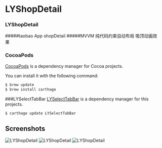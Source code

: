 # LYShopDetail

### LYShopDetail
#####taobao App shopDetail
#####MVVM 纯代码约束自动布局 吸顶动画效果

### CocoaPods

[CocoaPods](http://cocoapods.org) is a dependency manager for Cocoa projects.

You can install it with the following command:

```bash
$ brew update
$ brew install carthage
```
###LYSelectTabBar
[LYSelectTabBar](https://github.com/llywuchen/LYSelectTabBar.git) is a dependency manager for this projects.

```bash
$ carthage update LYSelectTabBar
```

## Screenshots

![LYShopDetail](https://raw.githubusercontent.com/llywuchen/LYShopDetail/master/Screenshots/s1.png "LYShopDetail")
![LYShopDetail](https://raw.githubusercontent.com/llywuchen/LYShopDetail/master/Screenshots/s2.png "LYShopDetail")
![LYShopDetail](https://raw.githubusercontent.com/llywuchen/LYShopDetail/master/Screenshots/s3.png "LYShopDetail")


